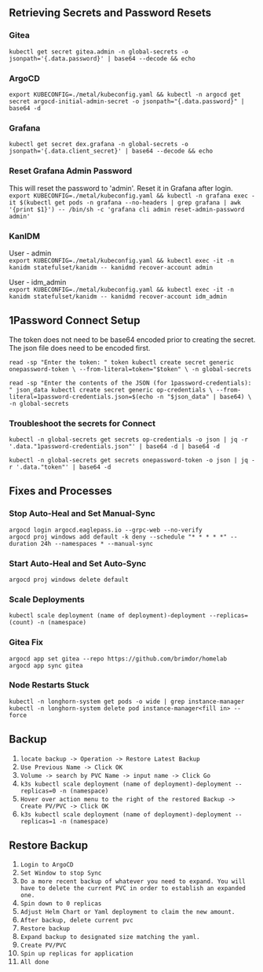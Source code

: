 ## Retrieving Secrets and Password Resets

### Gitea
`kubectl get secret gitea.admin -n global-secrets -o jsonpath='{.data.password}' | base64 --decode && echo`

### ArgoCD
`export KUBECONFIG=./metal/kubeconfig.yaml && kubectl -n argocd get secret argocd-initial-admin-secret -o jsonpath="{.data.password}" | base64 -d`

### Grafana
`kubectl get secret dex.grafana -n global-secrets -o jsonpath='{.data.client_secret}' | base64 --decode && echo`

### Reset Grafana Admin Password
This will reset the password to 'admin'. Reset it in Grafana after login.  
`export KUBECONFIG=./metal/kubeconfig.yaml && kubectl -n grafana exec -it $(kubectl get pods -n grafana --no-headers | grep grafana | awk '{print $1}') -- /bin/sh -c 'grafana cli admin reset-admin-password admin'`

### KanIDM
User - admin  
`export KUBECONFIG=./metal/kubeconfig.yaml && kubectl exec -it -n kanidm statefulset/kanidm -- kanidmd recover-account admin`  

User - idm_admin  
`export KUBECONFIG=./metal/kubeconfig.yaml && kubectl exec -it -n kanidm statefulset/kanidm -- kanidmd recover-account idm_admin`

## 1Password Connect Setup
The token does not need to be base64 encoded prior to creating the secret. The json file does need to be encoded first.  

`read -sp "Enter the token: " token
kubectl create secret generic onepassword-token \
  --from-literal=token="$token" \
  -n global-secrets`  

`read -sp "Enter the contents of the JSON (for 1password-credentials): " json_data
kubectl create secret generic op-credentials \
  --from-literal=1password-credentials.json=$(echo -n "$json_data" | base64) \
  -n global-secrets`

### Troubleshoot the secrets for Connect
`kubectl -n global-secrets get secrets op-credentials -o json | jq -r '.data."1password-credentials.json"' | base64 -d | base64 -d`  

`kubectl -n global-secrets get secrets onepassword-token -o json | jq -r '.data."token"' | base64 -d`

## Fixes and Processes

### Stop Auto-Heal and Set Manual-Sync
`argocd login argocd.eaglepass.io --grpc-web --no-verify`  
`argocd proj windows add default -k deny --schedule "* * * * *" --duration 24h --namespaces * --manual-sync`

### Start Auto-Heal and Set Auto-Sync
`argocd proj windows delete default`

### Scale Deployments
`kubectl scale deployment (name of deployment)-deployment --replicas=(count) -n (namespace)`

### Gitea Fix
`argocd app set gitea --repo https://github.com/brimdor/homelab`  
`argocd app sync gitea`

### Node Restarts Stuck
`kubectl -n longhorn-system get pods -o wide | grep instance-manager`  
`kubectl -n longhorn-system delete pod instance-manager<fill in> --force`  


## Backup
1. `locate backup -> Operation -> Restore Latest Backup`
2. `Use Previous Name -> Click OK`
3. `Volume -> search by PVC Name -> input name -> Click Go`
4. `k3s kubectl scale deployment (name of deployment)-deployment --replicas=0 -n (namespace)`
5. `Hover over action menu to the right of the restored Backup -> Create PV/PVC -> Click OK`
6. `k3s kubectl scale deployment (name of deployment)-deployment --replicas=1 -n (namespace)`

## Restore Backup
1. `Login to ArgoCD`
2. `Set Window to stop Sync`
3. `Do a more recent backup of whatever you need to expand. You will have to delete the current PVC in order to establish an expanded one.`
4. `Spin down to 0 replicas`
5. `Adjust Helm Chart or Yaml deployment to claim the new amount.`
6. `After backup, delete current pvc`
7. `Restore backup`
8. `Expand backup to designated size matching the yaml.`
9. `Create PV/PVC`
10. `Spin up replicas for application`
11. `All done`